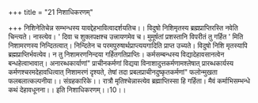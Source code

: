 +++
title = "21 निशाधिकरणम्"

+++
निशिनेतिचेन्न सम्भन्धस्य यावद्देहभावित्वादर्शयतिच।। विदुषो निशिमृतस्य ब्रह्मप्राप्तिरस्ति नवेति चिन्त्यते। नास्त्येव। ' दिवा च शुक्लपक्षश्च उत्त्रायणमेव च। मुमूर्षतां प्रशस्तानि विपरीतं तु गर्हित ' मिति निशामरणस्य निन्दितत्वात्। निन्दितेन च परमपुरुषार्थप्राप्त्ययगादिति प्राप्त उच्यते। विदुषो निशि मृतस्यापि ब्रह्मप्राप्तिर्भवत्येव। न तु निशामरणनिन्दया गर्हितगतिप्राप्तिः। कर्मसम्बन्धस्य विद्यादेहावसानत्वेन बन्धहेत्वाभावात्। अनारब्धकार्याणां" प्राचीनकर्मणां विद्यया विनाशादुत्तकर्मणामश्लेषात् प्रारब्धकार्यस्य कर्मणश्चरमदेहावधित्वात् निशामरणं दृश्यते, तेषां तदा प्रबलप्राचीनदुष्कृतकर्मणां" फलोन्मुखता फलबलात्कल्पनीया।। संग्रहकारिके।। रात्रौ मृतिश्चेन्नास्त्येव ब्रह्माप्तिस्सा हि गर्हिता। मैवं कर्माभिसम्भन्धे कथं देहावधूनना।। इति निशाधिकरणम्।।10।।